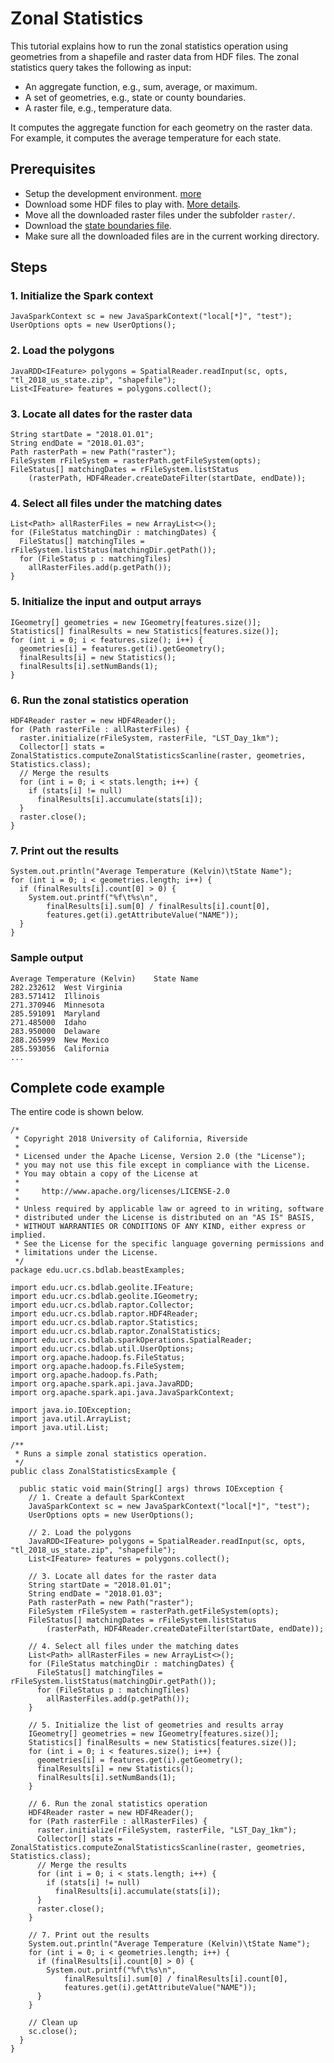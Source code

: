 # Zonal Statistics

This tutorial explains how to run the zonal statistics operation using geometries from a shapefile and raster data from HDF files.
The zonal statistics query takes the following as input:

* An aggregate function, e.g., sum, average, or maximum.
* A set of geometries, e.g., state or county boundaries.
* A raster file, e.g., temperature data.

It computes the aggregate function for each geometry on the raster data.
For example, it computes the average temperature for each state.

## Prerequisites

* Setup the development environment. [more](setup.md)
* Download some HDF files to play with. [More details](modis-download.md).
* Move all the downloaded raster files under the subfolder `raster/`.
* Download the [state boundaries file](ftp://ftp2.census.gov/geo/tiger/TIGER2018/STATE/).
* Make sure all the downloaded files are in the current working directory.

## Steps

### 1. Initialize the Spark context

    JavaSparkContext sc = new JavaSparkContext("local[*]", "test");
    UserOptions opts = new UserOptions();

### 2. Load the polygons
    JavaRDD<IFeature> polygons = SpatialReader.readInput(sc, opts, "tl_2018_us_state.zip", "shapefile");
    List<IFeature> features = polygons.collect();

### 3. Locate all dates for the raster data

    String startDate = "2018.01.01";
    String endDate = "2018.01.03";
    Path rasterPath = new Path("raster");
    FileSystem rFileSystem = rasterPath.getFileSystem(opts);
    FileStatus[] matchingDates = rFileSystem.listStatus
        (rasterPath, HDF4Reader.createDateFilter(startDate, endDate));

### 4. Select all files under the matching dates

    List<Path> allRasterFiles = new ArrayList<>();
    for (FileStatus matchingDir : matchingDates) {
      FileStatus[] matchingTiles = rFileSystem.listStatus(matchingDir.getPath());
      for (FileStatus p : matchingTiles)
        allRasterFiles.add(p.getPath());
    }


### 5. Initialize the input and output arrays

    IGeometry[] geometries = new IGeometry[features.size()];
    Statistics[] finalResults = new Statistics[features.size()];
    for (int i = 0; i < features.size(); i++) {
      geometries[i] = features.get(i).getGeometry();
      finalResults[i] = new Statistics();
      finalResults[i].setNumBands(1);
    }


### 6. Run the zonal statistics operation

    HDF4Reader raster = new HDF4Reader();
    for (Path rasterFile : allRasterFiles) {
      raster.initialize(rFileSystem, rasterFile, "LST_Day_1km");
      Collector[] stats = ZonalStatistics.computeZonalStatisticsScanline(raster, geometries, Statistics.class);
      // Merge the results
      for (int i = 0; i < stats.length; i++) {
        if (stats[i] != null)
          finalResults[i].accumulate(stats[i]);
      }
      raster.close();
    }

### 7. Print out the results

    System.out.println("Average Temperature (Kelvin)\tState Name");
    for (int i = 0; i < geometries.length; i++) {
      if (finalResults[i].count[0] > 0) {
        System.out.printf("%f\t%s\n",
            finalResults[i].sum[0] / finalResults[i].count[0],
            features.get(i).getAttributeValue("NAME"));
      }
    }

### Sample output

    Average Temperature (Kelvin)	State Name
    282.232612	West Virginia
    283.571412	Illinois
    271.370946	Minnesota
    285.591091	Maryland
    271.485000	Idaho
    283.950000	Delaware
    288.265999	New Mexico
    285.593056	California
    ...

## Complete code example

The entire code is shown below.

    /*
     * Copyright 2018 University of California, Riverside
     *
     * Licensed under the Apache License, Version 2.0 (the "License");
     * you may not use this file except in compliance with the License.
     * You may obtain a copy of the License at
     *
     *     http://www.apache.org/licenses/LICENSE-2.0
     *
     * Unless required by applicable law or agreed to in writing, software
     * distributed under the License is distributed on an "AS IS" BASIS,
     * WITHOUT WARRANTIES OR CONDITIONS OF ANY KIND, either express or implied.
     * See the License for the specific language governing permissions and
     * limitations under the License.
     */
    package edu.ucr.cs.bdlab.beastExamples;
    
    import edu.ucr.cs.bdlab.geolite.IFeature;
    import edu.ucr.cs.bdlab.geolite.IGeometry;
    import edu.ucr.cs.bdlab.raptor.Collector;
    import edu.ucr.cs.bdlab.raptor.HDF4Reader;
    import edu.ucr.cs.bdlab.raptor.Statistics;
    import edu.ucr.cs.bdlab.raptor.ZonalStatistics;
    import edu.ucr.cs.bdlab.sparkOperations.SpatialReader;
    import edu.ucr.cs.bdlab.util.UserOptions;
    import org.apache.hadoop.fs.FileStatus;
    import org.apache.hadoop.fs.FileSystem;
    import org.apache.hadoop.fs.Path;
    import org.apache.spark.api.java.JavaRDD;
    import org.apache.spark.api.java.JavaSparkContext;
    
    import java.io.IOException;
    import java.util.ArrayList;
    import java.util.List;
    
    /**
     * Runs a simple zonal statistics operation.
     */
    public class ZonalStatisticsExample {
    
      public static void main(String[] args) throws IOException {
        // 1. Create a default SparkContext
        JavaSparkContext sc = new JavaSparkContext("local[*]", "test");
        UserOptions opts = new UserOptions();
    
        // 2. Load the polygons
        JavaRDD<IFeature> polygons = SpatialReader.readInput(sc, opts, "tl_2018_us_state.zip", "shapefile");
        List<IFeature> features = polygons.collect();
    
        // 3. Locate all dates for the raster data
        String startDate = "2018.01.01";
        String endDate = "2018.01.03";
        Path rasterPath = new Path("raster");
        FileSystem rFileSystem = rasterPath.getFileSystem(opts);
        FileStatus[] matchingDates = rFileSystem.listStatus
            (rasterPath, HDF4Reader.createDateFilter(startDate, endDate));
    
        // 4. Select all files under the matching dates
        List<Path> allRasterFiles = new ArrayList<>();
        for (FileStatus matchingDir : matchingDates) {
          FileStatus[] matchingTiles = rFileSystem.listStatus(matchingDir.getPath());
          for (FileStatus p : matchingTiles)
            allRasterFiles.add(p.getPath());
        }
    
        // 5. Initialize the list of geometries and results array
        IGeometry[] geometries = new IGeometry[features.size()];
        Statistics[] finalResults = new Statistics[features.size()];
        for (int i = 0; i < features.size(); i++) {
          geometries[i] = features.get(i).getGeometry();
          finalResults[i] = new Statistics();
          finalResults[i].setNumBands(1);
        }
    
        // 6. Run the zonal statistics operation
        HDF4Reader raster = new HDF4Reader();
        for (Path rasterFile : allRasterFiles) {
          raster.initialize(rFileSystem, rasterFile, "LST_Day_1km");
          Collector[] stats = ZonalStatistics.computeZonalStatisticsScanline(raster, geometries, Statistics.class);
          // Merge the results
          for (int i = 0; i < stats.length; i++) {
            if (stats[i] != null)
              finalResults[i].accumulate(stats[i]);
          }
          raster.close();
        }
    
        // 7. Print out the results
        System.out.println("Average Temperature (Kelvin)\tState Name");
        for (int i = 0; i < geometries.length; i++) {
          if (finalResults[i].count[0] > 0) {
            System.out.printf("%f\t%s\n",
                finalResults[i].sum[0] / finalResults[i].count[0],
                features.get(i).getAttributeValue("NAME"));
          }
        }
    
        // Clean up
        sc.close();
      }
    }
